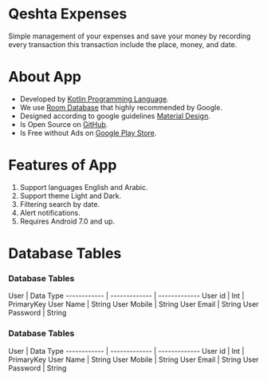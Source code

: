 # Qeshta Expenses
Simple management of your expenses and save your money by recording every transaction this transaction include the place, money, and date.

About App
===
- Developed by [Kotlin Programming Language](https://kotlinlang.org/).
- We use [Room Database](https://developer.android.com/training/data-storage/room) that highly recommended by Google.
- Designed according to google guidelines [Material Design](https://material.io/design).
- Is Open Source on [GitHub](https://github.com/iamqeshta/Qeshta-Expenses-App).
- Is Free without Ads on [Google Play Store](https://play.google.com/store/apps/dev?id=5847015618369379078).


Features of App
===
1. Support languages English and Arabic.
2. Support theme Light and Dark.
3. Filtering search by date.
4. Alert notifications.
5. Requires Android 7.0 and up.

# Database Tables
### Database Tables 
User | Data Type
------------ | ------------- | -------------
User id | Int | PrimaryKey
User Name | String
User Mobile | String
User Email | String
User Password | String

### Database Tables 
User | Data Type
------------ | ------------- | -------------
User id | Int | PrimaryKey
User Name | String
User Mobile | String
User Email | String
User Password | String

